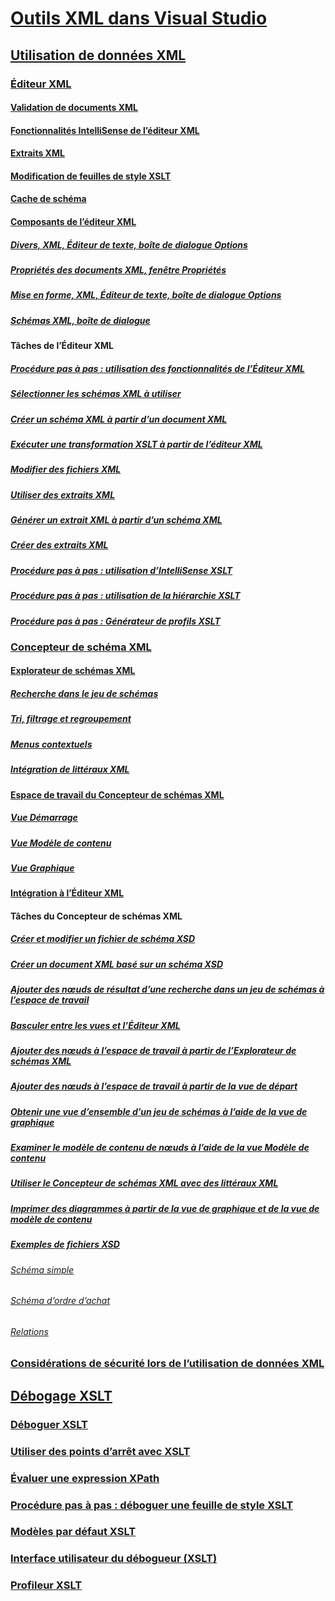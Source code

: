 # [Outils XML dans Visual Studio](xml-tools-in-visual-studio.md)
## [Utilisation de données XML](working-with-xml-data.md)
### [Éditeur XML](xml-editor.md)
#### [Validation de documents XML](xml-document-validation.md)
#### [Fonctionnalités IntelliSense de l’éditeur XML](xml-editor-intellisense-features.md)
#### [Extraits XML](xml-snippets.md)
#### [Modification de feuilles de style XSLT](editing-xslt-style-sheets.md)
#### [Cache de schéma](schema-cache.md)
#### [Composants de l’éditeur XML](xml-editor-components.md)
##### [Divers, XML, Éditeur de texte, boîte de dialogue Options](miscellaneous-xml-text-editor-options-dialog-box.md)
##### [Propriétés des documents XML, fenêtre Propriétés](xml-document-properties-properties-window.md)
##### [Mise en forme, XML, Éditeur de texte, boîte de dialogue Options](formatting-xml-text-editor-options-dialog-box.md)
##### [Schémas XML, boîte de dialogue](xml-schemas-dialog-box.md)
#### Tâches de l’Éditeur XML
##### [Procédure pas à pas : utilisation des fonctionnalités de l’Éditeur XML](walkthrough-using-xml-editor-features.md)
##### [Sélectionner les schémas XML à utiliser](how-to-select-the-xml-schemas-to-use.md)
##### [Créer un schéma XML à partir d’un document XML](how-to-create-an-xml-schema-from-an-xml-document.md)
##### [Exécuter une transformation XSLT à partir de l’éditeur XML](how-to-execute-an-xslt-transformation-from-the-xml-editor.md)
##### [Modifier des fichiers XML](how-to-edit-xml-files.md)
##### [Utiliser des extraits XML](how-to-use-xml-snippets.md)
##### [Générer un extrait XML à partir d’un schéma XML](how-to-generate-an-xml-snippet-from-an-xml-schema.md)
##### [Créer des extraits XML](how-to-create-xml-snippets.md)
##### [Procédure pas à pas : utilisation d’IntelliSense XSLT](walkthrough-using-xslt-intellisense.md)
##### [Procédure pas à pas : utilisation de la hiérarchie XSLT](walkthrough-using-xslt-hierarchy.md)
##### [Procédure pas à pas : Générateur de profils XSLT](walkthrough-xslt-profiler.md)
### [Concepteur de schéma XML](xml-schema-designer.md)
#### [Explorateur de schémas XML](xml-schema-explorer.md)
##### [Recherche dans le jeu de schémas](searching-the-schema-set.md)
##### [Tri, filtrage et regroupement](sorting-filtering-and-grouping-xml-schema-explorer.md)
##### [Menus contextuels](context-menus-xml-schema-explorer.md)
##### [Intégration de littéraux XML](integration-of-xml-literals-with-xml-schema-explorer.md)
#### [Espace de travail du Concepteur de schémas XML](xml-schema-designer-workspace.md)
##### [Vue Démarrage](start-view.md)
##### [Vue Modèle de contenu](content-model-view.md)
##### [Vue Graphique](graph-view.md)
#### [Intégration à l’Éditeur XML](integration-with-xml-editor.md)
#### Tâches du Concepteur de schémas XML
##### [Créer et modifier un fichier de schéma XSD](how-to-create-and-edit-an-xsd-schema-file.md)
##### [Créer un document XML basé sur un schéma XSD](how-to-create-an-xml-document-based-on-an-xsd-schema.md)
##### [Ajouter des nœuds de résultat d’une recherche dans un jeu de schémas à l’espace de travail](how-to-add-schema-set-search-result-nodes-to-the-workspace.md)
##### [Basculer entre les vues et l’Éditeur XML](how-to-switch-between-views-and-the-xml-editor.md)
##### [Ajouter des nœuds à l’espace de travail à partir de l’Explorateur de schémas XML](how-to-add-nodes-to-the-workspace-from-the-xml-schema-explorer.md)
##### [Ajouter des nœuds à l’espace de travail à partir de la vue de départ](how-to-add-nodes-to-the-workspace-from-the-start-view.md)
##### [Obtenir une vue d’ensemble d’un jeu de schémas à l’aide de la vue de graphique](how-to-get-an-overview-of-a-schema-set-using-the-graph-view.md)
##### [Examiner le modèle de contenu de nœuds à l’aide de la vue Modèle de contenu](how-to-examine-the-content-model-of-nodes-using-the-content-model-view.md)
##### [Utiliser le Concepteur de schémas XML avec des littéraux XML](how-to-use-the-xml-schema-designer-with-xml-literals.md)
##### [Imprimer des diagrammes à partir de la vue de graphique et de la vue de modèle de contenu](how-to-print-diagrams-from-the-graph-view-and-the-content-model-view.md)
##### [Exemples de fichiers XSD](sample-xsd-files.md)
###### [Schéma simple](sample-xsd-file-simple-schema.md)
###### [Schéma d’ordre d’achat](sample-xsd-file-purchase-order-schema.md)
###### [Relations](sample-xsd-file-relationships.md)
### [Considérations de sécurité lors de l’utilisation de données XML](security-considerations-when-working-with-xml-data.md)
## [Débogage XSLT](debugging-xslt.md)
### [Déboguer XSLT](how-to-start-debugging-xslt.md)
### [Utiliser des points d’arrêt avec XSLT](how-to-use-breakpoints-with-xslt.md)
### [Évaluer une expression XPath](how-to-evaluate-an-xpath-expression.md)
### [Procédure pas à pas : déboguer une feuille de style XSLT](walkthrough-debug-an-xslt-style-sheet.md)
### [Modèles par défaut XSLT](xslt-default-templates.md)
### [Interface utilisateur du débogueur (XSLT)](debugger-user-interface-xslt.md)
### [Profileur XSLT](xslt-profiler.md)
